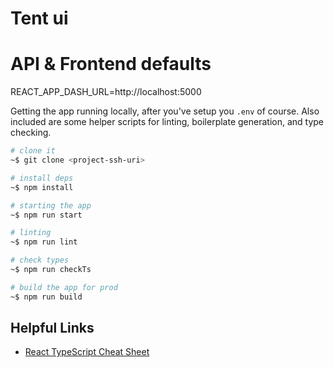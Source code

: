 # Tent ui

# API & Frontend defaults
REACT_APP_DASH_URL=http://localhost:5000

Getting the app running locally, after you've setup you `.env` of course. Also included are some helper scripts for linting, boilerplate generation, and type checking.

```bash
# clone it
~$ git clone <project-ssh-uri>

# install deps
~$ npm install

# starting the app
~$ npm run start

# linting
~$ npm run lint

# check types
~$ npm run checkTs

# build the app for prod
~$ npm run build

```
## Helpful Links

- [React TypeScript Cheat Sheet](https://react-typescript-cheatsheet.netlify.app/docs/basic/setup/)

<br>
<br>
